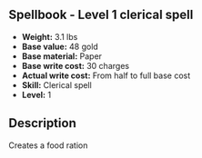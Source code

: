 ## Spellbook - Level 1 clerical spell

- **Weight:** 3.1 lbs
- **Base value:** 48 gold
- **Base material:** Paper
- **Base write cost:** 30 charges
- **Actual write cost:** From half to full base cost
- **Skill:** Clerical spell
- **Level:** 1

## Description

Creates a food ration
